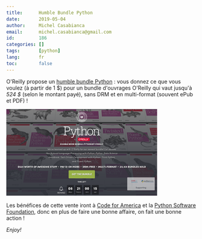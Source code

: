 ```yaml
---
title:      Humble Bundle Python
date:       2019-05-04
author:     Michel Casabianca
email:      michel.casabianca@gmail.com
id:         186
categories: []
tags:       [python]
lang:       fr
toc:        false
---
```


O'Reilly propose un [humble bundle Python](https://www.humblebundle.com/books/python-oreilly-books) : vous donnez ce que vous voulez (à partir de 1 $) pour un bundle d'ouvrages O'Reilly qui vaut jusqu'à *524 $* (selon le montant payé), sans DRM et en multi-format (souvent ePub et PDF) !

<!--more-->

![](bundle-python.png)

Les bénéfices de cette vente iront à [Code for America](https://www.codeforamerica.org/) et la [Python Software Foundation](https://www.python.org/psf/), donc en plus de faire une bonne affaire, on fait une bonne action !

*Enjoy!*
